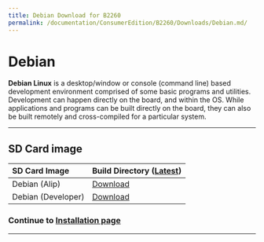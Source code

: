 ```yaml
---
title: Debian Download for B2260
permalink: /documentation/ConsumerEdition/B2260/Downloads/Debian.md/
---
```

# Debian

**Debian Linux** is a desktop/window or console (command line) based development environment comprised of some basic programs and utilities. Development can happen directly on the board, and within the OS. While applications and programs can be built directly on the board, they can also be built remotely and cross-compiled for a particular system.

***

## SD Card image

|   SD Card Image   | Build Directory ([Latest](http://builds.96boards.org/snapshots/b2260/linaro/debian/latest/)) |
|:------------------|:------------------------------------|
|  Debian (Alip)  |[Download](http://builds.96boards.org/snapshots/b2260/linaro/debian/latest/b2260-jessie_alip_*.img.gz) |
|  Debian (Developer)  |[Download](http://builds.96boards.org/snapshots/b2260/linaro/debian/latest/b2260-jessie_developer_*.img.gz) |

### Continue to [Installation page](../Installation/README.md)

***
